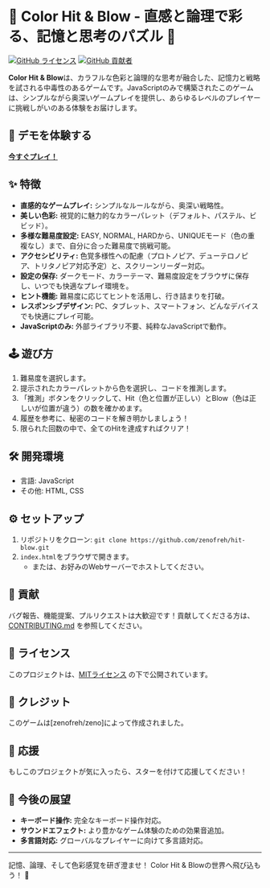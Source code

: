 # 🌈 Color Hit & Blow - 直感と論理で彩る、記憶と思考のパズル 🧠

[![GitHub ライセンス](https://img.shields.io/github/license/zenofreh/hit-blow)](https://github.com/zenofreh/hit-blow/blob/main/LICENSE)
[![GitHub 貢献者](https://img.shields.io/github/contributors/zenofreh/hit-blow)](https://github.com/zenofreh/hit-blow/graphs/contributors)

**Color Hit & Blow**は、カラフルな色彩と論理的な思考が融合した、記憶力と戦略を試される中毒性のあるゲームです。JavaScriptのみで構築されたこのゲームは、シンプルながら奥深いゲームプレイを提供し、あらゆるレベルのプレイヤーに挑戦しがいのある体験をお届けします。

## 🚀 デモを体験する

[**今すぐプレイ！**](https://zenofreh.github.io/hit-blow/)

## ✨ 特徴

*   **直感的なゲームプレイ:** シンプルなルールながら、奥深い戦略性。
*   **美しい色彩:** 視覚的に魅力的なカラーパレット（デフォルト、パステル、ビビッド）。
*   **多様な難易度設定:** EASY, NORMAL, HARDから、UNIQUEモード（色の重複なし）まで、自分に合った難易度で挑戦可能。
*   **アクセシビリティ:** 色覚多様性への配慮（プロトノピア、デューテロノピア、トリタノピア対応予定）と、スクリーンリーダー対応。
*   **設定の保存:** ダークモード、カラーテーマ、難易度設定をブラウザに保存し、いつでも快適なプレイ環境を。
*   **ヒント機能:** 難易度に応じてヒントを活用し、行き詰まりを打破。
*   **レスポンシブデザイン:** PC、タブレット、スマートフォン、どんなデバイスでも快適にプレイ可能。
*   **JavaScriptのみ:** 外部ライブラリ不要、純粋なJavaScriptで動作。


## 🕹️ 遊び方

1.  難易度を選択します。
2.  提示されたカラーパレットから色を選択し、コードを推測します。
3.  「推測」ボタンをクリックして、Hit（色と位置が正しい）とBlow（色は正しいが位置が違う）の数を確かめます。
4.  履歴を参考に、秘密のコードを解き明かしましょう！
5.  限られた回数の中で、全てのHitを達成すればクリア！

## 🛠️ 開発環境

*   言語: JavaScript
*   その他: HTML, CSS

## ⚙️ セットアップ

1.  リポジトリをクローン: `git clone https://github.com/zenofreh/hit-blow.git`
2.  `index.html`をブラウザで開きます。
    *   または、お好みのWebサーバーでホストしてください。

## 🤝 貢献

バグ報告、機能提案、プルリクエストは大歓迎です！貢献してくださる方は、[CONTRIBUTING.md](CONTRIBUTING.md) を参照してください。

## 📜 ライセンス

このプロジェクトは、[MITライセンス](LICENSE.md) の下で公開されています。

## 🙏 クレジット

このゲームは[zenofreh/zeno]によって作成されました。

## 💖 応援

もしこのプロジェクトが気に入ったら、スターを付けて応援してください！

## 🎁 今後の展望

*   **キーボード操作:** 完全なキーボード操作対応。
*   **サウンドエフェクト:** より豊かなゲーム体験のための効果音追加。
*   **多言語対応:** グローバルなプレイヤーに向けて多言語対応。

---

記憶、論理、そして色彩感覚を研ぎ澄ませ！ Color Hit & Blowの世界へ飛び込もう！ 🚀

